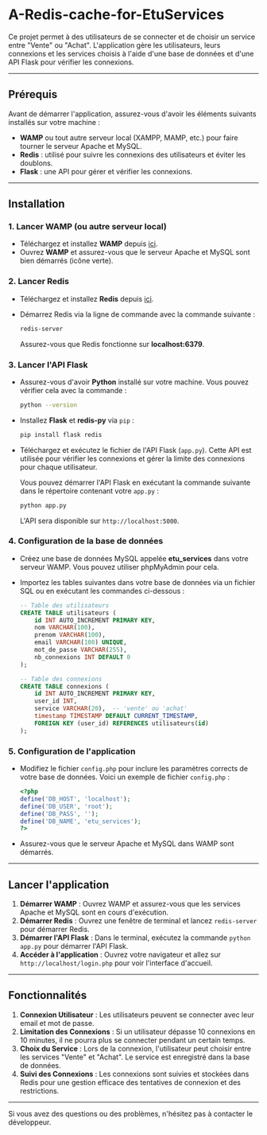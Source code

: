 # A-Redis-cache-for-EtuServices

Ce projet permet à des utilisateurs de se connecter et de choisir un service entre "Vente" ou "Achat". L'application gère les utilisateurs, leurs connexions et les services choisis à l'aide d'une base de données et d'une API Flask pour vérifier les connexions.

---

## Prérequis

Avant de démarrer l'application, assurez-vous d'avoir les éléments suivants installés sur votre machine :

- **WAMP** ou tout autre serveur local (XAMPP, MAMP, etc.) pour faire tourner le serveur Apache et MySQL.
- **Redis** : utilisé pour suivre les connexions des utilisateurs et éviter les doublons.
- **Flask** : une API pour gérer et vérifier les connexions.

---

## Installation

### 1. Lancer WAMP (ou autre serveur local)

- Téléchargez et installez **WAMP** depuis [ici](https://www.wampserver.com/).
- Ouvrez **WAMP** et assurez-vous que le serveur Apache et MySQL sont bien démarrés (icône verte).

### 2. Lancer Redis

- Téléchargez et installez **Redis** depuis [ici](https://redis.io/download).
- Démarrez Redis via la ligne de commande avec la commande suivante :

  ```bash
  redis-server
  ```

  Assurez-vous que Redis fonctionne sur **localhost:6379**.

### 3. Lancer l'API Flask

- Assurez-vous d'avoir **Python** installé sur votre machine. Vous pouvez vérifier cela avec la commande :

  ```bash
  python --version
  ```

- Installez **Flask** et **redis-py** via `pip` :

  ```bash
  pip install flask redis
  ```

- Téléchargez et exécutez le fichier de l'API Flask (`app.py`). Cette API est utilisée pour vérifier les connexions et gérer la limite des connexions pour chaque utilisateur.

  Vous pouvez démarrer l'API Flask en exécutant la commande suivante dans le répertoire contenant votre `app.py` :

  ```bash
  python app.py
  ```

  L'API sera disponible sur `http://localhost:5000`.

### 4. Configuration de la base de données

- Créez une base de données MySQL appelée **etu_services** dans votre serveur WAMP. Vous pouvez utiliser phpMyAdmin pour cela.
- Importez les tables suivantes dans votre base de données via un fichier SQL ou en exécutant les commandes ci-dessous :

  ```sql
  -- Table des utilisateurs
  CREATE TABLE utilisateurs (
      id INT AUTO_INCREMENT PRIMARY KEY,
      nom VARCHAR(100),
      prenom VARCHAR(100),
      email VARCHAR(100) UNIQUE,
      mot_de_passe VARCHAR(255),
      nb_connexions INT DEFAULT 0
  );

  -- Table des connexions
  CREATE TABLE connexions (
      id INT AUTO_INCREMENT PRIMARY KEY,
      user_id INT,
      service VARCHAR(20),  -- 'vente' ou 'achat'
      timestamp TIMESTAMP DEFAULT CURRENT_TIMESTAMP,
      FOREIGN KEY (user_id) REFERENCES utilisateurs(id)
  );
  ```

### 5. Configuration de l'application

- Modifiez le fichier `config.php` pour inclure les paramètres corrects de votre base de données. Voici un exemple de fichier `config.php` :

  ```php
  <?php
  define('DB_HOST', 'localhost');
  define('DB_USER', 'root');
  define('DB_PASS', '');
  define('DB_NAME', 'etu_services');
  ?>
  ```

- Assurez-vous que le serveur Apache et MySQL dans WAMP sont démarrés.

---

## Lancer l'application

1. **Démarrer WAMP** : Ouvrez WAMP et assurez-vous que les services Apache et MySQL sont en cours d'exécution.
2. **Démarrer Redis** : Ouvrez une fenêtre de terminal et lancez `redis-server` pour démarrer Redis.
3. **Démarrer l'API Flask** : Dans le terminal, exécutez la commande `python app.py` pour démarrer l'API Flask.
4. **Accéder à l'application** : Ouvrez votre navigateur et allez sur `http://localhost/login.php` pour voir l'interface d'accueil.

---

## Fonctionnalités

1. **Connexion Utilisateur** : Les utilisateurs peuvent se connecter avec leur email et mot de passe.
2. **Limitation des Connexions** : Si un utilisateur dépasse 10 connexions en 10 minutes, il ne pourra plus se connecter pendant un certain temps.
3. **Choix du Service** : Lors de la connexion, l'utilisateur peut choisir entre les services "Vente" et "Achat". Le service est enregistré dans la base de données.
4. **Suivi des Connexions** : Les connexions sont suivies et stockées dans Redis pour une gestion efficace des tentatives de connexion et des restrictions.

---

Si vous avez des questions ou des problèmes, n'hésitez pas à contacter le développeur.

